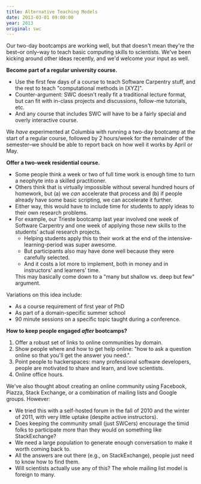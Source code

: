 ```yaml
---
title: Alternative Teaching Models
date: 2013-03-01 09:00:00
year: 2013
original: swc
---
```

<p>Our two-day bootcamps are working well, but that doesn't mean they're the best–or only–way to teach basic computing skills to scientists.  We've been kicking around other ideas recently, and we'd welcome your input as well.</p>
<p><strong>Become part of a regular university course.</strong></p>
<ul>
  <li>Use the first few days of a course to teach Software Carpentry stuff, and the rest to teach "computational methods in [XYZ]".</li>
  <li>Counter-argument: SWC doesn't really fit a traditional lecture format, but can fit with in-class projects and discussions, follow-me tutorials, etc.</li>
  <li>And any course that includes SWC will have to be a fairly special and overly interactive course.</li>
</ul>
<p>We <em>have</em> experimented at Columbia with running a two-day bootcamp at the start of a regular course, followed by 2 hours/week for the remainder of the semester–we should be able to report back on how well it works by April or May.</p>
<p><strong>Offer a two-week residential course.</strong></p>
<ul>
  <li>Some people think a week or two of full time work is enough time to turn a neophyte into a skilled practitioner.</li>
  <li>Others think that is virtually impossible without several hundred hours of homework, but (a) we <em>can</em> accelerate that process and (b) if people already have some basic scripting, we can accelerate it further.</li>
  <li>Either way, this would have to include time for students to apply ideas to their own research problems.</li>
  <li>For example, our Trieste bootcamp last year involved one week of Software Carpentry and one week of applying those new skills to the students' actual research projects.
    <ul>
      <li>Helping students apply this to their work at the end of the intensive-learning-period was super awesome.</li>
      <li>But participants also may have done well because they were carefully selected.</li>
      <li>And it costs a lot more to implement, both in money and in instructors' and learners' time.</li>
    </ul>
    This may basically come down to a "many but shallow vs. deep but few" argument.
  </li>
</ul>
<p>Variations on this idea include:</p>
<ul>
  <li>As a course requirement of first year of PhD</li>
  <li>As part of a domain-specific summer school</li>
  <li>90 minute sessions on a specific topic taught  during a conference.</li>
</ul>
<p><strong>How to keep people engaged <em>after</em> bootcamps?</strong></p>
<ol>
  <li>Offer a robust set of links to online communities by domain.</li>
  <li>Show people where and how to get help online:  "how to ask a question online so that you'll get the answer you need.".</li>
  <li>Point people to hackerspaces: many professional software developers, people are motivated to share and learn, and love scientists.</li>
  <li>Online office hours.</li>
</ol>
<p>We've also thought about creating an online community using Facebook, Piazza, Stack Exchange, or a combination of mailing lists and Google groups.  However:</p>
<ul>
  <li>We tried this with a self-hosted forum in the fall of 2010 and the winter of 2011, with very little uptake (despite active instructors).</li>
  <li>Does keeping the community small (just SWCers) encourage the timid folks to participate more than they would on something like StackExchange?</li>
  <li>We need a large population to generate enough conversation to make it worth coming back to.</li>
  <li>All the answers are out there (e.g., on StackExchange), people just need to know how to find them.</li>
  <li>Will scientists actually use any of this? The whole mailing list model is foreign to many.</li>
</ul>
